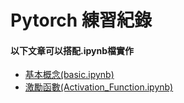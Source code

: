 # Pytorch 練習紀錄

#### 以下文章可以搭配.ipynb檔實作

- [基本概念(basic.ipynb)](https://hackmd.io/@Daniel-Lo/pytorch_basic)
- [激勵函數(Activation_Function.ipynb)](https://hackmd.io/@Daniel-Lo/pytorch_activation)